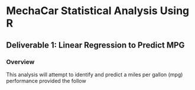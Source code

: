 # MechaCar Statistical Analysis Using R

## Deliverable 1: Linear Regression to Predict MPG

### Overview

This analysis will attempt to identify and predict a miles per gallon (mpg)
performance provided the follow
